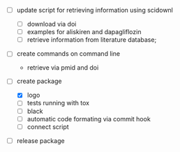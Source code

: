 - [ ] update script for retrieving information using scidownl
  - [ ] download via doi
  - [ ] examples for aliskiren and dapagliflozin
  - [ ] retrieve information from literature database;
- [ ] create commands on command line
  - retrieve via pmid and doi
  
- [ ] create package 
    - [x] logo
    - [ ] tests running with tox
    - [ ] black
    - [ ] automatic code formating via commit hook
    - [ ] connect script
- [ ] release package
